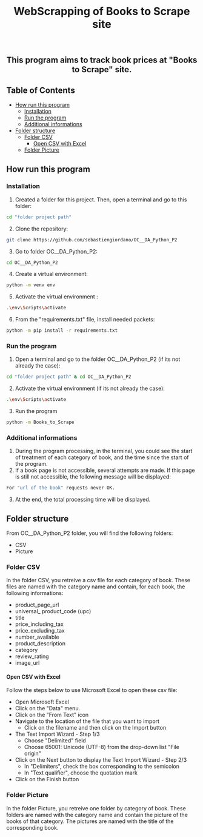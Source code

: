 <p align="center">
    <br />
    <h1 align="center">WebScrapping of Books to Scrape site</h1>
    <br />
    <h2 align="center">
        This program aims to track book prices at "Books to Scrape" site.
        <br />
    </h2>
</p>



<!-- TABLE OF CONTENTS -->
## Table of Contents

* [How run this program](#how-run-this-program)
  * [Installation](#installation)
  * [Run the program](#run-the-program)
  * [Additional informations](#additional-informations)
* [Folder structure](#folder-structure)
  * [Folder CSV](#folder-csv)
    * [Open CSV with Excel](#open-csv-with-excel)
  * [Folder Picture](#folder-picture)


<!-- HOW RUN THIS PROGRAM -->
## How run this program

### Installation

1. Created a folder for this project. Then, open a terminal and go to this folder:
```sh
cd "folder project path"
```
2. Clone the repository:
```sh
git clone https://github.com/sebastiengiordano/OC__DA_Python_P2
```
3. Go to folder OC__DA_Python_P2:
```sh
cd OC__DA_Python_P2
```
4. Create a virtual environment:
```sh
python -m venv env
```
5. Activate the virtual environment :
```sh
.\env\Scripts\activate
```
6. From the "requirements.txt" file, install needed packets:
```sh
python -m pip install -r requirements.txt
```

### Run the program
1. Open a terminal and go to the folder OC__DA_Python_P2 (if its not already the case):
```sh
cd "folder project path" & cd OC__DA_Python_P2
```
2. Activate the virtual environment (if its not already the case):
```sh
.\env\Scripts\activate
```
3. Run the program
```sh
python -m Books_to_Scrape
```

### Additional informations
1. During the program processing, in the terminal, you could see the start of treatment of each category of book, and the time since the start of the program.
2. If a book page is not accessible, several attempts are made. If this page is still not accessible, the following message will be displayed:
```sh
For "url of the book" requests never OK.
```
3. At the end, the total processing time will be displayed.


<!-- FOLDER STRUCTURE -->
## Folder structure

From OC__DA_Python_P2 folder, you will find the following folders:
* CSV
* Picture

### Folder CSV
In the folder CSV, you retreive a csv file for each category of book.
These files are named with the category name and contain, for each book, the following informations:
* product_page_url
* universal_ product_code (upc)
* title
* price_including_tax
* price_excluding_tax
* number_available
* product_description
* category
* review_rating
* image_url

#### Open CSV with Excel
Follow the steps below to use Microsoft Excel to open these csv file:
* Open Microsoft Excel
* Click on the "Data" menu.
* Click on the "From Text" icon
* Navigate to the location of the file that you want to import
    * Click on the filename and then click on the Import button
* The Text Import Wizard - Step 1/3
    * Choose "Delimited" field
    * Choose 65001: Unicode (UTF-8) from the drop-down list "File origin"
* Click on the Next button to display the Text Import Wizard - Step 2/3
    * In "Delimiters", check the box corresponding to the semicolon
    * In "Text qualifier", choose the quotation mark
* Click on the Finish button

### Folder Picture
In the folder Picture, you retreive one folder by category of book.
These folders are named with the category name and contain the picture of the books of that category.
The pictures are named with the title of the corresponding book.